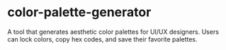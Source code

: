 # color-palette-generator
A tool that generates aesthetic color palettes for UI/UX designers. Users can lock colors, copy hex codes, and save their favorite palettes.
